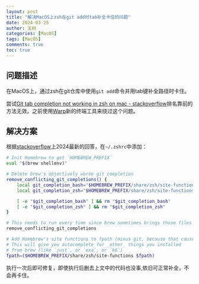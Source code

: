 ```yaml
---
layout: post
title: "解决MacOS上zsh在git add时tab补全卡住的问题"
date: 2024-03-25
author: 玉树
categories: [MacOS]
tags: [MacOS]
comments: true
toc: true
---
```


## 问题描述

在MacOS上，通过zsh在git仓库中使用`git add`命令并用tab键补全路径时卡住。

尝试[Git tab completion not working in zsh on mac - stackoverflow](https://stackoverflow.com/questions/24513873/git-tab-completion-not-working-in-zsh-on-mac)排名靠前的方法无效。之前使用[Warp](https://www.warp.dev/)新的终端工具来绕过这个问题。

## 解决方案

根据[stackoverflow](https://stackoverflow.com/a/77774933/17777720)上2024最新的回答，在`~/.zshrc`中添加：

```bash
# Init Homebrew to get `HOMEBREW_PREFIX`
eval "$(brew shellenv)"

# Delete brew's objectively worse git completion
remove_conflicting_git_completions() {
    local git_completion_bash="$HOMEBREW_PREFIX/share/zsh/site-functions/git-completion.bash"
    local git_completion_zsh="$HOMEBREW_PREFIX/share/zsh/site-functions/_git"

    [ -e "$git_completion_bash" ] && rm "$git_completion_bash"
    [ -e "$git_completion_zsh" ] && rm "$git_completion_zsh"
}

# This needs to run every time since brew sometimes brings those files back
remove_conflicting_git_completions

# Add Homebrew's site functions to fpath (minus git, because that causes conflicts)
# This will give you autocomplete for _other_ things you installed
# from brew (like `just`, or `exa`, or `k6`)
fpath=($HOMEBREW_PREFIX/share/zsh/site-functions $fpath)
```

执行一次后即可修复，即使执行后删去上文中的代码也没事,依旧可正常补全，不会再卡住。
